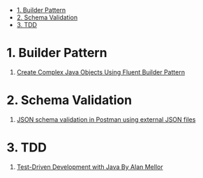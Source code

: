 
<!-- TOC -->

- [1. Builder Pattern](#1-builder-pattern)
- [2. Schema Validation](#2-schema-validation)
- [3. TDD](#3-tdd)

<!-- /TOC -->

# 1. Builder Pattern

1. [Create Complex Java Objects Using Fluent Builder Pattern](https://medium.com/@akhiilgupta/create-complex-java-objects-using-fluent-builder-pattern-c2263f8bfcf4)

# 2. Schema Validation

1. [JSON schema validation in Postman using external JSON files](https://medium.com/skillhive/json-schema-validation-in-postman-using-external-json-files-2f3f0741800f)

# 3. TDD

1. [Test-Driven Development with Java By Alan Mellor](https://learning.oreilly.com/library/view/test-driven-development-with/9781803236230/)